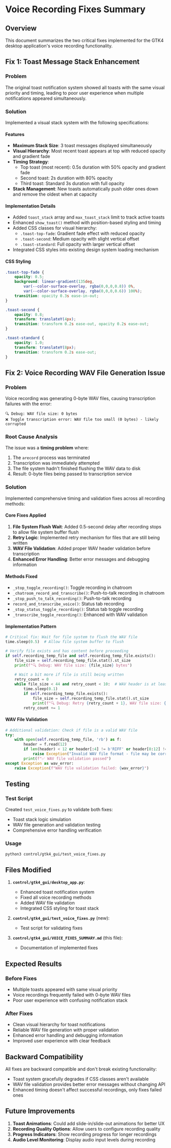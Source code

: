 # Voice Recording Fixes Summary

## Overview

This document summarizes the two critical fixes implemented for the GTK4 desktop application's voice recording functionality.

## Fix 1: Toast Message Stack Enhancement

### Problem
The original toast notification system showed all toasts with the same visual priority and timing, leading to poor user experience when multiple notifications appeared simultaneously.

### Solution
Implemented a visual stack system with the following specifications:

#### Features
- **Maximum Stack Size**: 3 toast messages displayed simultaneously
- **Visual Hierarchy**: Most recent toast appears at top with reduced opacity and gradient fade
- **Timing Strategy**:
  - Top toast (most recent): 0.5s duration with 50% opacity and gradient fade
  - Second toast: 2s duration with 80% opacity
  - Third toast: Standard 3s duration with full opacity
- **Stack Management**: New toasts automatically push older ones down and remove the oldest when at capacity

#### Implementation Details
- Added `toast_stack` array and `max_toast_stack` limit to track active toasts
- Enhanced `show_toast()` method with position-based styling and timing
- Added CSS classes for visual hierarchy:
  - `.toast-top-fade`: Gradient fade effect with reduced opacity
  - `.toast-second`: Medium opacity with slight vertical offset
  - `.toast-standard`: Full opacity with larger vertical offset
- Integrated CSS styles into existing design system loading mechanism

#### CSS Styling
```css
.toast-top-fade {
    opacity: 0.5;
    background: linear-gradient(135deg, 
        var(--color-surface-overlay, rgba(0,0,0,0.8)) 0%, 
        var(--color-surface-overlay, rgba(0,0,0,0.6)) 100%);
    transition: opacity 0.3s ease-in-out;
}

.toast-second {
    opacity: 0.8;
    transform: translateY(4px);
    transition: transform 0.2s ease-out, opacity 0.2s ease-out;
}

.toast-standard {
    opacity: 1.0;
    transform: translateY(8px);
    transition: transform 0.2s ease-out;
}
```

## Fix 2: Voice Recording WAV File Generation Issue

### Problem
Voice recording was generating 0-byte WAV files, causing transcription failures with the error:
```
🔍 Debug: WAV file size: 0 bytes
❌ Toggle transcription error: WAV file too small (0 bytes) - likely corrupted
```

### Root Cause Analysis
The issue was a **timing problem** where:
1. The `arecord` process was terminated
2. Transcription was immediately attempted
3. The file system hadn't finished flushing the WAV data to disk
4. Result: 0-byte files being passed to transcription service

### Solution
Implemented comprehensive timing and validation fixes across all recording methods:

#### Core Fixes Applied
1. **File System Flush Wait**: Added 0.5-second delay after recording stops to allow file system buffer flush
2. **Retry Logic**: Implemented retry mechanism for files that are still being written
3. **WAV File Validation**: Added proper WAV header validation before transcription
4. **Enhanced Error Handling**: Better error messages and debugging information

#### Methods Fixed
- `_stop_toggle_recording()`: Toggle recording in chatroom
- `_chatroom_record_and_transcribe()`: Push-to-talk recording in chatroom
- `_stop_push_to_talk_recording()`: Push-to-talk recording
- `record_and_transcribe_voice()`: Status tab recording
- `_stop_status_toggle_recording()`: Status tab toggle recording
- `_transcribe_toggle_recording()`: Enhanced with WAV validation

#### Implementation Pattern
```python
# Critical fix: Wait for file system to flush the WAV file
time.sleep(0.5)  # Allow file system buffer to flush

# Verify file exists and has content before proceeding
if self.recording_temp_file and self.recording_temp_file.exists():
    file_size = self.recording_temp_file.stat().st_size
    print(f"🔍 Debug: WAV file size: {file_size} bytes")
    
    # Wait a bit more if file is still being written
    retry_count = 0
    while file_size < 44 and retry_count < 10:  # WAV header is at least 44 bytes
        time.sleep(0.1)
        if self.recording_temp_file.exists():
            file_size = self.recording_temp_file.stat().st_size
            print(f"🔍 Debug: Retry {retry_count + 1}, WAV file size: {file_size} bytes")
        retry_count += 1
```

#### WAV File Validation
```python
# Additional validation: Check if file is a valid WAV file
try:
    with open(self.recording_temp_file, 'rb') as f:
        header = f.read(12)
        if len(header) < 12 or header[:4] != b'RIFF' or header[8:12] != b'WAVE':
            raise Exception("Invalid WAV file format - file may be corrupted")
        print(f"✅ WAV file validation passed")
except Exception as wav_error:
    raise Exception(f"WAV file validation failed: {wav_error}")
```

## Testing

### Test Script
Created `test_voice_fixes.py` to validate both fixes:
- Toast stack logic simulation
- WAV file generation and validation testing
- Comprehensive error handling verification

### Usage
```bash
python3 control/gtk4_gui/test_voice_fixes.py
```

## Files Modified

1. **`control/gtk4_gui/desktop_app.py`**:
   - Enhanced toast notification system
   - Fixed all voice recording methods
   - Added WAV file validation
   - Integrated CSS styling for toast stack

2. **`control/gtk4_gui/test_voice_fixes.py`** (new):
   - Test script for validating fixes

3. **`control/gtk4_gui/VOICE_FIXES_SUMMARY.md`** (this file):
   - Documentation of implemented fixes

## Expected Results

### Before Fixes
- Multiple toasts appeared with same visual priority
- Voice recordings frequently failed with 0-byte WAV files
- Poor user experience with confusing notification stack

### After Fixes
- Clean visual hierarchy for toast notifications
- Reliable WAV file generation with proper validation
- Enhanced error handling and debugging information
- Improved user experience with clear feedback

## Backward Compatibility

All fixes are backward compatible and don't break existing functionality:
- Toast system gracefully degrades if CSS classes aren't available
- WAV file validation provides better error messages without changing API
- Enhanced timing doesn't affect successful recordings, only fixes failed ones

## Future Improvements

1. **Toast Animations**: Could add slide-in/slide-out animations for better UX
2. **Recording Quality Options**: Allow users to configure recording quality
3. **Progress Indicators**: Show recording progress for longer recordings
4. **Audio Level Monitoring**: Display audio input levels during recording
